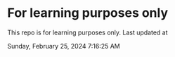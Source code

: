 # For learning purposes only
This repo is for learning purposes only.
Last updated at

Sunday, February 25, 2024 7:16:25 AM


